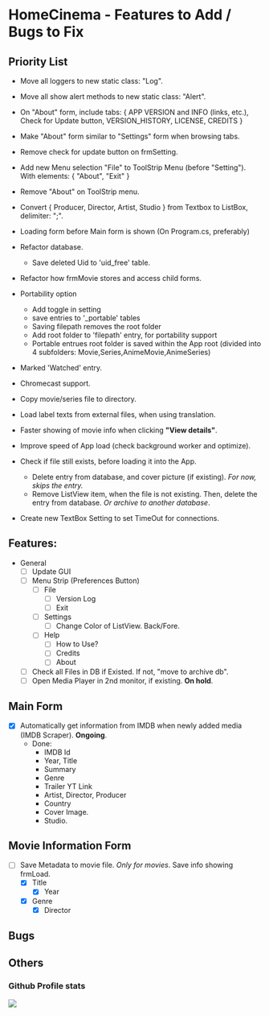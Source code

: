 # HomeCinema - Features to Add / Bugs to Fix

## Priority List
- Move all loggers to new static class: "Log".
- Move all show alert methods to new static class: "Alert".
- On "About" form, include tabs: { APP VERSION and INFO (links, etc.), Check for Update button, VERSION_HISTORY, LICENSE, CREDITS }
- Make "About" form similar to "Settings" form when browsing tabs.
- Remove check for update button on frmSetting.
- Add new Menu selection "File" to ToolStrip Menu (before "Setting"). With elements: { "About", "Exit" }
- Remove "About" on ToolStrip menu.
- Convert { Producer, Director, Artist, Studio } from Textbox to ListBox, delimiter: ";".

- Loading form before Main form is shown (On Program.cs, preferably)
- Refactor database.
  - Save deleted Uid to 'uid_free' table. 
- Refactor how frmMovie stores and access child forms.
- Portability option
  - Add toggle in setting
  - save entries to '_portable' tables
  - Saving filepath removes the root folder
  - Add root folder to 'filepath' entry, for portability support
  - Portable entrues root folder is saved within the App root (divided into 4 subfolders: Movie,Series,AnimeMovie,AnimeSeries)
- Marked 'Watched' entry.
- Chromecast support.
- Copy movie/series file to directory.
- Load label texts from external files, when using translation.
- Faster showing of movie info when clicking **"View details"**.
- Improve speed of App load (check background worker and optimize).
- Check if file still exists, before loading it into the App.
  - Delete entry from database, and cover picture (if existing). *For now, skips the entry.*
  - Remove ListView item, when the file is not existing. Then, delete the entry from database. *Or archive to another database*.
- Create new TextBox Setting to set TimeOut for connections.

## Features:
- General
  - [ ] Update GUI
  - [ ] Menu Strip (Preferences Button)
    - [ ] File
	  - [ ] Version Log
	  - [ ] Exit
	- [ ] Settings
	  - [ ] Change Color of ListView. Back/Fore.
	- [ ] Help
	  - [ ] How to Use?
	  - [ ] Credits
	  - [ ] About
  - [ ] Check all Files in DB if Existed. If not, "move to archive db".
  - [ ] Open Media Player in 2nd monitor, if existing. **On hold**.

## Main Form
  - [x] Automatically get information from IMDB when newly added media (IMDB Scraper). **Ongoing**.
    - Done:
      - IMDB Id
      - Year, Title
      - Summary
      - Genre
      - Trailer YT Link
      - Artist, Director, Producer
      - Country
      - Cover Image.
      - Studio.
	  
## Movie Information Form
  - [ ] Save Metadata to movie file. *Only for movies*. Save info showing frmLoad.
    - [x] Title
	  - [x] Year
  	- [x] Genre
	  - [x] Director

## Bugs

## Others

### Github Profile stats
<img src="https://github-readme-stats.vercel.app/api?username=JerloPH&&show_icons=true">
